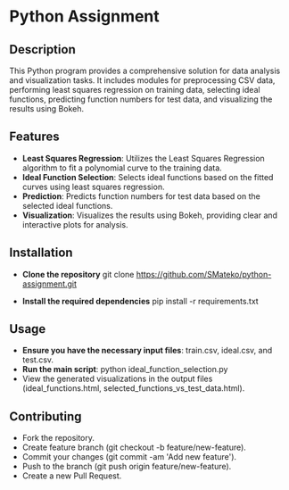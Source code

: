# Python Assignment

## Description
This Python program provides a comprehensive solution for data analysis and visualization tasks.
It includes modules for preprocessing CSV data, performing least squares regression on training data, 
selecting ideal functions, predicting function numbers for test data, and visualizing the results using Bokeh. 


## Features
+ **Least Squares Regression**: Utilizes the Least Squares Regression algorithm to fit a polynomial curve to the training data.
+ **Ideal Function Selection**: Selects ideal functions based on the fitted curves using least squares regression.
+ **Prediction**: Predicts function numbers for test data based on the selected ideal functions.
+ **Visualization**: Visualizes the results using Bokeh, providing clear and interactive plots for analysis.


## Installation
+ **Clone the repository**
git clone https://github.com/SMateko/python-assignment.git

+ **Install the required dependencies**
pip install -r requirements.txt

## Usage
+ **Ensure you have the necessary input files**: train.csv, ideal.csv, and test.csv.
+ **Run the main script**: python ideal_function_selection.py
+ View the generated visualizations in the output files (ideal_functions.html, selected_functions_vs_test_data.html).

## Contributing
+ Fork the repository.
+ Create feature branch (git checkout -b feature/new-feature).
+ Commit your changes (git commit -am 'Add new feature').
+ Push to the branch (git push origin feature/new-feature).
+ Create a new Pull Request.
